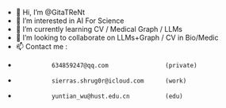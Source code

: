 - 👋 Hi, I’m @GitaTReNt
- 👀 I’m interested in AI For Science
- 🌱 I’m currently learning CV / Medical Graph / LLMs
- 💞️ I’m looking to collaborate on LLMs+Graph / CV in Bio/Medic
- 📫 Contact me :
-               634859247@qq.com                (private)
-               sierras.shrug0r@icloud.com      (work)
-               yuntian_wu@hust.edu.cn          (edu)

<!---
GitaTReNt/GitaTReNt is a ✨ special ✨ repository because its `README.md` (this file) appears on your GitHub profile.
You can click the Preview link to take a look at your changes.
--->
